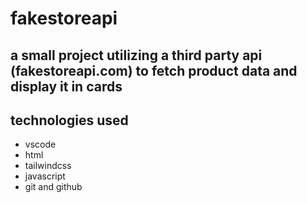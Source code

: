 # fakestoreapi

## a small project utilizing a third party api (fakestoreapi.com) to fetch product data and display it in cards

## technologies used

- vscode
- html
- tailwindcss
- javascript
- git and github
